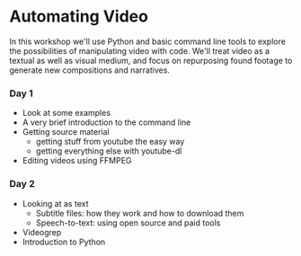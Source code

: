 # Automating Video

In this workshop we'll use Python and basic command line tools to explore the possibilities of manipulating video with code. We'll treat video as a textual as well as visual medium, and focus on repurposing found footage to generate new compositions and narratives.

### Day 1

* Look at some examples
* A very brief introduction to the command line
* Getting source material
  * getting stuff from youtube the easy way 
  * getting everything else with youtube-dl
* Editing videos using FFMPEG

### Day 2
* Looking at as text
  * Subtitle files: how they work and how to download them
  * Speech-to-text: using open source and paid tools
* Videogrep
* Introduction to Python
